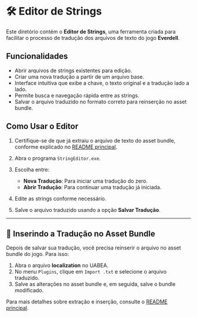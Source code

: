 # 🛠️ Editor de Strings

Este diretório contém o **Editor de Strings**, uma ferramenta criada para facilitar o processo de tradução dos arquivos de texto do jogo **Everdell**.

## Funcionalidades

- Abrir arquivos de strings existentes para edição.
- Criar uma nova tradução a partir de um arquivo base.
- Interface intuitiva que exibe a chave, o texto original e a tradução lado a lado.
- Permite busca e navegação rápida entre as strings.
- Salvar o arquivo traduzido no formato correto para reinserção no asset bundle.

## Como Usar o Editor

1. Certifique-se de que já extraiu o arquivo de texto do asset bundle, conforme explicado no [README principal](../../README.md#-extraindo-as-strings-para-tradução).
2. Abra o programa `StringEditor.exe`.
3. Escolha entre:

   - **Nova Tradução**: Para iniciar uma tradução do zero.
   - **Abrir Tradução**: Para continuar uma tradução já iniciada.

4. Edite as strings conforme necessário.  
5. Salve o arquivo traduzido usando a opção **Salvar Tradução**.

---

## 🔄 Inserindo a Tradução no Asset Bundle

Depois de salvar sua tradução, você precisa reinserir o arquivo no asset bundle do jogo. Para isso:

1. Abra o arquivo **localization** no UABEA.  
2. No menu `Plugins`, clique em `Import .txt` e selecione o arquivo traduzido.  
3. Salve as alterações no asset bundle e, em seguida, salve o bundle modificado.

Para mais detalhes sobre extração e inserção, consulte o [README principal](../../README.md#-extraindo-as-strings-para-tradução).
